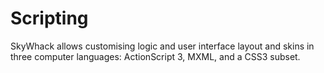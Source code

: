 # Scripting

SkyWhack allows customising logic and user interface layout and skins in three computer languages: ActionScript 3, MXML, and a CSS3 subset.
